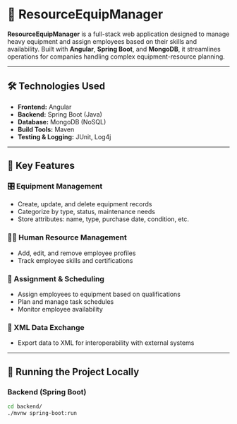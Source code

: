 # 📘 ResourceEquipManager

**ResourceEquipManager** is a full-stack web application designed to manage heavy equipment and assign employees based on their skills and availability. Built with **Angular**, **Spring Boot**, and **MongoDB**, it streamlines operations for companies handling complex equipment-resource planning.

---

## 🛠️ Technologies Used

- **Frontend:** Angular
- **Backend:** Spring Boot (Java)
- **Database:** MongoDB (NoSQL)
- **Build Tools:** Maven
- **Testing & Logging:** JUnit, Log4j

---

## 🔑 Key Features

### 🎛️ Equipment Management
- Create, update, and delete equipment records
- Categorize by type, status, maintenance needs
- Store attributes: name, type, purchase date, condition, etc.

### 👨‍💼 Human Resource Management
- Add, edit, and remove employee profiles
- Track employee skills and certifications

### 🔁 Assignment & Scheduling
- Assign employees to equipment based on qualifications
- Plan and manage task schedules
- Monitor employee availability

### 🔗 XML Data Exchange
- Export data to XML for interoperability with external systems

---

## 🚀 Running the Project Locally

### Backend (Spring Boot)
```bash
cd backend/
./mvnw spring-boot:run


